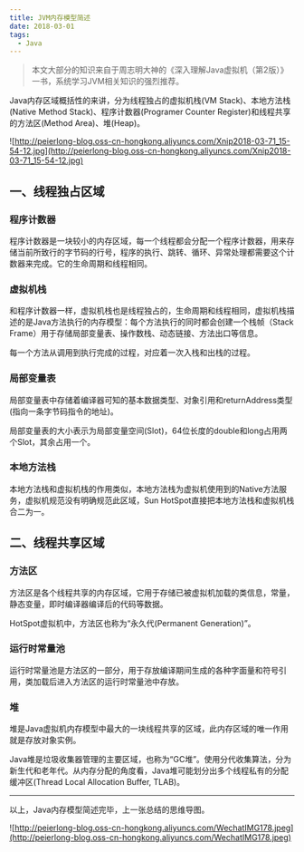 ```yaml
---
title: JVM内存模型简述
date: 2018-03-01
tags:
  - Java
---
```



> 本文大部分的知识来自于周志明大神的《深入理解Java虚拟机（第2版）》一书，系统学习JVM相关知识的强烈推荐。

Java内存区域概括性的来讲，分为线程独占的虚拟机栈(VM Stack)、本地方法栈(Native Method Stack)、程序计数器(Programer Counter Register)和线程共享的方法区(Method Area)、堆(Heap)。

![http://peierlong-blog.oss-cn-hongkong.aliyuncs.com/Xnip2018-03-71_15-54-12.jpg](http://peierlong-blog.oss-cn-hongkong.aliyuncs.com/Xnip2018-03-71_15-54-12.jpg)

## 一、线程独占区域

### 程序计数器

程序计数器是一块较小的内存区域，每一个线程都会分配一个程序计数器，用来存储当前所致行的字节码的行号，程序的执行、跳转、循环、异常处理都需要这个计数器来完成。它的生命周期和线程相同。

### 虚拟机栈

和程序计数器一样，虚拟机栈也是线程独占的，生命周期和线程相同，虚拟机栈描述的是Java方法执行的内存模型：每个方法执行的同时都会创建一个栈帧（Stack Frame）用于存储局部变量表、操作数栈、动态链接、方法出口等信息。

每一个方法从调用到执行完成的过程，对应着一次入栈和出栈的过程。

### 局部变量表

局部变量表中存储着编译器可知的基本数据类型、对象引用和returnAddress类型(指向一条字节码指令的地址)。

局部变量表的大小表示为局部变量空间(Slot)，64位长度的double和long占用两个Slot，其余占用一个。

### 本地方法栈

本地方法栈和虚拟机栈的作用类似，本地方法栈为虚拟机使用到的Native方法服务，虚拟机规范没有明确规范此区域，Sun HotSpot直接把本地方法栈和虚拟机栈合二为一。

## 二、线程共享区域

### 方法区

方法区是各个线程共享的内存区域，它用于存储已被虚拟机加载的类信息，常量，静态变量，即时编译器编译后的代码等数据。

HotSpot虚拟机中，方法区也称为“永久代(Permanent Generation)”。

### 运行时常量池

运行时常量池是方法区的一部分，用于存放编译期间生成的各种字面量和符号引用，类加载后进入方法区的运行时常量池中存放。

### 堆

堆是Java虚拟机内存模型中最大的一块线程共享的区域，此内存区域的唯一作用就是存放对象实例。

Java堆是垃圾收集器管理的主要区域，也称为“GC堆”。使用分代收集算法，分为新生代和老年代。从内存分配的角度看，Java堆可能划分出多个线程私有的分配缓冲区(Thread Local Allocation Buffer, TLAB)。

---

以上，Java内存模型简述完毕，上一张总结的思维导图。

![http://peierlong-blog.oss-cn-hongkong.aliyuncs.com/WechatIMG178.jpeg](http://peierlong-blog.oss-cn-hongkong.aliyuncs.com/WechatIMG178.jpeg)
